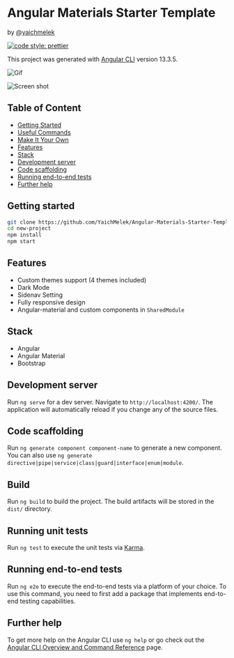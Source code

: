 # Angular Materials Starter Template

by [@yaichmelek](https://linkedin.com/in/yaich-melek)

[![code style: prettier](https://img.shields.io/badge/code_style-prettier-ff69b4.svg)](https://github.com/prettier/prettier)

This project was generated with [Angular CLI](https://github.com/angular/angular-cli) version 13.3.5.

![Gif](https://user-images.githubusercontent.com/107370774/176468885-63a086eb-a76d-4377-abfb-9e56eb5b84f2.gif)

![Screen shot](https://user-images.githubusercontent.com/107370774/176471749-a885fc92-1bb7-4ff0-80cf-cf3f2c6d0ebf.png)

## Table of Content

- [Getting Started](#getting-started)
- [Useful Commands](#useful-commands)
- [Make It Your Own](#make-it-your-own)
- [Features](#features)
- [Stack](#stack)
- [Development server](#development-server)
- [Code scaffolding](#code-scaffolding)
- [Running end-to-end tests](#running-end-to-end-tests)
- [Further help](#further-help)

## Getting started

```bash
git clone https://github.com/YaichMelek/Angular-Materials-Starter-Template.git new-project
cd new-project
npm install
npm start
```



## Features

- Custom themes support (4 themes included)
- Dark Mode
- Sidenav Setting
- Fully responsive design
- Angular-material and custom components in `SharedModule`

## Stack

- Angular
- Angular Material
- Bootstrap

## Development server

Run `ng serve` for a dev server. Navigate to `http://localhost:4200/`. The application will automatically reload if you change any of the source files.

## Code scaffolding

Run `ng generate component component-name` to generate a new component. You can also use `ng generate directive|pipe|service|class|guard|interface|enum|module`.

## Build

Run `ng build` to build the project. The build artifacts will be stored in the `dist/` directory.

## Running unit tests

Run `ng test` to execute the unit tests via [Karma](https://karma-runner.github.io).

## Running end-to-end tests

Run `ng e2e` to execute the end-to-end tests via a platform of your choice. To use this command, you need to first add a package that implements end-to-end testing capabilities.

## Further help

To get more help on the Angular CLI use `ng help` or go check out the [Angular CLI Overview and Command Reference](https://angular.io/cli) page.
